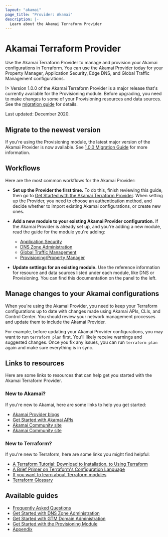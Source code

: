 ```yaml
---
layout: "akamai"
page_title: "Provider: Akamai"
description: |-
  Learn about the Akamai Terraform Provider
---
```


# Akamai Terraform Provider

Use the Akamai Terraform Provider to manage and provision your Akamai
configurations in Terraform. You can use the Akamai Provider today for 
your Property Manager, Application Security, Edge DNS, and Global
Traffic Management configurations.

!> Version 1.0.0 of the Akamai Terraform Provider is a major release that's currently available for the Provisioning module. Before upgrading, you need to make changes to some of your Provisioning resources and data sources. See the [migration guide](/guides/1.0_migration.md) for details.

Last updated: December 2020.

## Migrate to the newest version

If you're using the Provisioning module, the latest major version of the Akamai Provider is now available. See [1.0.0 Migration Guide](/guides/1.0_migration.md) for more information.

## Workflows

Here are the most common workflows for the Akamai Provider:

* **Set up the Provider the first time.** To do this, finish reviewing this guide, then go to [Get Started with the Akamai Terraform Provider](/guides/get_started_provider.md). When setting up the Provider, you need to choose an [authentication method](/guides/akamai_provider_auth.md), and decide whether to import existing Akamai configurations, or create new ones.
* **Add a new module to your existing Akamai Provider configuration.** If the Akamai  Provider is already set up, and you're adding a new module, read the guide for the module you're adding:
                              
  * [Application Security](https://registry.terraform.io/providers/akamai/akamai/latest/docs/guides/get_started_appsec)
  * [DNS Zone Administration](https://registry.terraform.io/providers/akamai/akamai/latest/docs/guides/get_started_dns_zone)
  * [Global Traffic Management](https://registry.terraform.io/providers/akamai/akamai/latest/docs/guides/get_started_gtm_domain)
  * [Provisioning/Property Manager](https://registry.terraform.io/providers/akamai/akamai/latest/docs/guides/get_started_property)
*  **Update settings for an existing module.** Use the reference information for resource and data sources listed under each module, like DNS or Provisioning. You can find this documentation on the panel to the left.

## Manage changes to your Akamai configurations

When you're using the Akamai Provider, you need to keep your 
Terraform configurations up to date with changes made using Akamai 
APIs, CLIs, and Control Center. You should review your network management 
processes and update them to include the Akamai Provider.

For example, before updating your Akamai Provider configurations, you may want to
 run `terraform plan` first. You'll likely receive warnings
and suggested changes. Once you fix any issues, you can run `terraform plan` 
again and make sure everything is in sync.


## Links to resources

Here are some links to resources that can help get you started with the
Akamai Terraform Provider.

### New to Akamai?

If you're new to Akamai, here are some links to help you get started:

* [Akamai Provider blogs](https://developer.akamai.com/blog/terraform)
* [Get Started with Akamai APIs](https://developer.akamai.com/api/getting-started)
* [Akamai Community site](https://community.akamai.com/customers/s/)
* [Akamai Community site](https://community.akamai.com/customers/s/)

### New to Terraform?

If you're new to Terraform, here are some links you might find helpful:

* [A Terraform Tutorial: Download to Installation, to Using Terraform](https://www.terraform.io/downloads.html)
* [A Brief Primer on Terraform's Configuration Language](https://www.terraform.io/docs/configuration/index.html)
* [If you want to learn about Terraform modules](https://www.terraform.io/docs/modules/index.html)
* [Terraform Glossary](https://www.terraform.io/docs/glossary.html)

## Available guides

* [Frequently Asked Questions](https://registry.terraform.io/providers/akamai/akamai/latest/docs/guides/faq)
* [Get Started with DNS Zone Administration](https://registry.terraform.io/providers/akamai/akamai/latest/docs/guides/get_started_dns_zone)
* [Get Started with GTM Domain Administration](https://registry.terraform.io/providers/akamai/akamai/latest/docs/guides/get_started_gtm_domain)
* [Get Started with the Provisioning Module](https://registry.terraform.io/providers/akamai/akamai/latest/docs/guides/get_started_property) 
* [Appendix](https://registry.terraform.io/providers/akamai/akamai/latest/docs/guides/appendix) 
